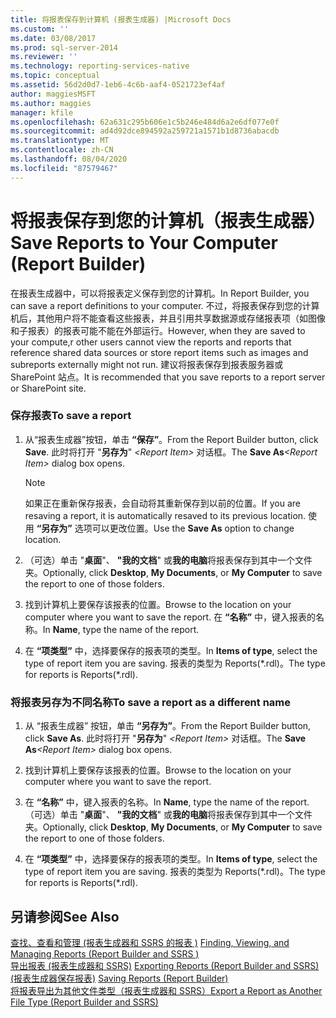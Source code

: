 ```yaml
---
title: 将报表保存到计算机 (报表生成器) |Microsoft Docs
ms.custom: ''
ms.date: 03/08/2017
ms.prod: sql-server-2014
ms.reviewer: ''
ms.technology: reporting-services-native
ms.topic: conceptual
ms.assetid: 56d2d0d7-1eb6-4c6b-aaf4-0521723ef4af
author: maggiesMSFT
ms.author: maggies
manager: kfile
ms.openlocfilehash: 62a631c295b606e1c5b246e484d6a2e6df077e0f
ms.sourcegitcommit: ad4d92dce894592a259721a1571b1d8736abacdb
ms.translationtype: MT
ms.contentlocale: zh-CN
ms.lasthandoff: 08/04/2020
ms.locfileid: "87579467"
---
```

# <a name="save-reports-to-your-computer-report-builder"></a><span data-ttu-id="fa79c-102">将报表保存到您的计算机（报表生成器）</span><span class="sxs-lookup"><span data-stu-id="fa79c-102">Save Reports to Your Computer (Report Builder)</span></span>
  <span data-ttu-id="fa79c-103">在报表生成器中，可以将报表定义保存到您的计算机。</span><span class="sxs-lookup"><span data-stu-id="fa79c-103">In Report Builder, you can save a report definitions to your computer.</span></span> <span data-ttu-id="fa79c-104">不过，将报表保存到您的计算机后，其他用户将不能查看这些报表，并且引用共享数据源或存储报表项（如图像和子报表）的报表可能不能在外部运行。</span><span class="sxs-lookup"><span data-stu-id="fa79c-104">However, when they are saved to your compute,r other users cannot view the reports and reports that reference shared data sources or store report items such as images and subreports externally might not run.</span></span> <span data-ttu-id="fa79c-105">建议将报表保存到报表服务器或 SharePoint 站点。</span><span class="sxs-lookup"><span data-stu-id="fa79c-105">It is recommended that you save reports to a report server or SharePoint site.</span></span>  
  
### <a name="to-save-a-report"></a><span data-ttu-id="fa79c-106">保存报表</span><span class="sxs-lookup"><span data-stu-id="fa79c-106">To save a report</span></span>  
  
1.  <span data-ttu-id="fa79c-107">从“报表生成器”按钮，单击 **“保存”**。</span><span class="sxs-lookup"><span data-stu-id="fa79c-107">From the Report Builder button, click **Save**.</span></span> <span data-ttu-id="fa79c-108">此时将打开 "**另存为**" _\<Report Item>_ 对话框。</span><span class="sxs-lookup"><span data-stu-id="fa79c-108">The **Save As**_\<Report Item>_ dialog box opens.</span></span>  
  
    > [!NOTE]  
    >  <span data-ttu-id="fa79c-109">如果正在重新保存报表，会自动将其重新保存到以前的位置。</span><span class="sxs-lookup"><span data-stu-id="fa79c-109">If you are resaving a report, it is automatically resaved to its previous location.</span></span> <span data-ttu-id="fa79c-110">使用 **“另存为”** 选项可以更改位置。</span><span class="sxs-lookup"><span data-stu-id="fa79c-110">Use the **Save As** option to change location.</span></span>  
  
2.  <span data-ttu-id="fa79c-111">（可选）单击 "**桌面**"、 **"我的文档**" 或**我的电脑**将报表保存到其中一个文件夹。</span><span class="sxs-lookup"><span data-stu-id="fa79c-111">Optionally, click **Desktop**, **My Documents**, or **My Computer** to save the report to one of those folders.</span></span>  
  
3.  <span data-ttu-id="fa79c-112">找到计算机上要保存该报表的位置。</span><span class="sxs-lookup"><span data-stu-id="fa79c-112">Browse to the location on your computer where you want to save the report.</span></span> <span data-ttu-id="fa79c-113">在 **“名称”** 中，键入报表的名称。</span><span class="sxs-lookup"><span data-stu-id="fa79c-113">In **Name**, type the name of the report.</span></span>  
  
4.  <span data-ttu-id="fa79c-114">在 **“项类型”** 中，选择要保存的报表项的类型。</span><span class="sxs-lookup"><span data-stu-id="fa79c-114">In **Items of type**, select the type of report item you are saving.</span></span> <span data-ttu-id="fa79c-115">报表的类型为 Reports(\*.rdl)。</span><span class="sxs-lookup"><span data-stu-id="fa79c-115">The type for reports is Reports(\*.rdl).</span></span>  
  
### <a name="to-save-a-report-as-a-different-name"></a><span data-ttu-id="fa79c-116">将报表另存为不同名称</span><span class="sxs-lookup"><span data-stu-id="fa79c-116">To save a report as a different name</span></span>  
  
1.  <span data-ttu-id="fa79c-117">从 “报表生成器” 按钮，单击 **“另存为”**。</span><span class="sxs-lookup"><span data-stu-id="fa79c-117">From the Report Builder button, click **Save As**.</span></span> <span data-ttu-id="fa79c-118">此时将打开 "**另存为**" _\<Report Item>_ 对话框。</span><span class="sxs-lookup"><span data-stu-id="fa79c-118">The **Save As**_\<Report Item>_ dialog box opens.</span></span>  
  
2.  <span data-ttu-id="fa79c-119">找到计算机上要保存该报表的位置。</span><span class="sxs-lookup"><span data-stu-id="fa79c-119">Browse to the location on your computer where you want to save the report.</span></span>  
  
3.  <span data-ttu-id="fa79c-120">在 **“名称”** 中，键入报表的名称。</span><span class="sxs-lookup"><span data-stu-id="fa79c-120">In **Name**, type the name of the report.</span></span> <span data-ttu-id="fa79c-121">（可选）单击 "**桌面**"、 **"我的文档**" 或**我的电脑**将报表保存到其中一个文件夹。</span><span class="sxs-lookup"><span data-stu-id="fa79c-121">Optionally, click **Desktop**, **My Documents**, or **My Computer** to save the report to one of those folders.</span></span>  
  
4.  <span data-ttu-id="fa79c-122">在 **“项类型”** 中，选择要保存的报表项的类型。</span><span class="sxs-lookup"><span data-stu-id="fa79c-122">In **Items of type**, select the type of report item you are saving.</span></span> <span data-ttu-id="fa79c-123">报表的类型为 Reports(\*.rdl)。</span><span class="sxs-lookup"><span data-stu-id="fa79c-123">The type for reports is Reports(\*.rdl).</span></span>  
  
## <a name="see-also"></a><span data-ttu-id="fa79c-124">另请参阅</span><span class="sxs-lookup"><span data-stu-id="fa79c-124">See Also</span></span>  
 <span data-ttu-id="fa79c-125">[查找、查看和管理 &#40;报表生成器和 SSRS 的报表 &#41;](report-builder/finding-viewing-and-managing-reports-report-builder-and-ssrs.md) </span><span class="sxs-lookup"><span data-stu-id="fa79c-125">[Finding, Viewing, and Managing Reports &#40;Report Builder and SSRS &#41;](report-builder/finding-viewing-and-managing-reports-report-builder-and-ssrs.md) </span></span>  
 <span data-ttu-id="fa79c-126">[导出报表 &#40;报表生成器和 SSRS&#41;](report-builder/export-reports-report-builder-and-ssrs.md) </span><span class="sxs-lookup"><span data-stu-id="fa79c-126">[Exporting Reports &#40;Report Builder and SSRS&#41;](report-builder/export-reports-report-builder-and-ssrs.md) </span></span>  
 <span data-ttu-id="fa79c-127">[&#40;报表生成器保存报表&#41;](report-builder/saving-reports-report-builder.md) </span><span class="sxs-lookup"><span data-stu-id="fa79c-127">[Saving Reports &#40;Report Builder&#41;](report-builder/saving-reports-report-builder.md) </span></span>  
 [<span data-ttu-id="fa79c-128">将报表导出为其他文件类型（报表生成器和 SSRS）</span><span class="sxs-lookup"><span data-stu-id="fa79c-128">Export a Report as Another File Type &#40;Report Builder and SSRS&#41;</span></span>](../../2014/reporting-services/export-a-report-as-another-file-type-report-builder-and-ssrs.md)  
  
  
